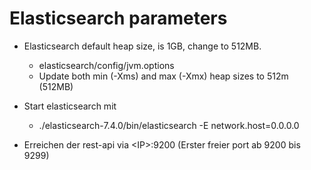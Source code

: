 # Elasticsearch parameters


- Elasticsearch default heap size, is 1GB, change to 512MB. 
   - elasticsearch/config/jvm.options 
   - Update both min (-Xms) and max (-Xmx) heap sizes to 512m (512MB)

- Start elasticsearch mit
   - ./elasticsearch-7.4.0/bin/elasticsearch -E network.host=0.0.0.0
  
- Erreichen der rest-api via \<IP\>:9200  (Erster freier port ab 9200 bis 9299)




